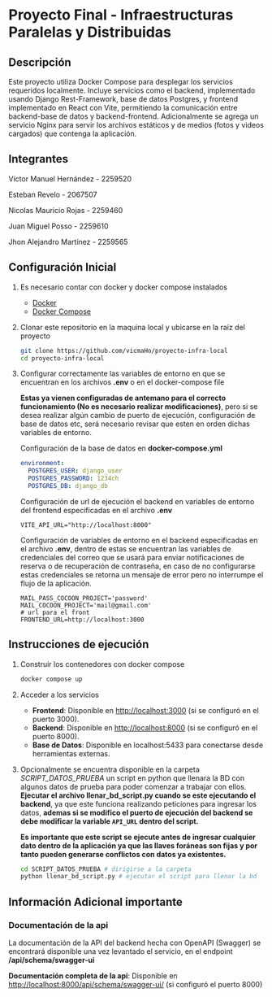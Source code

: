 # Proyecto Final - Infraestructuras Paralelas y Distribuidas

## Descripción

Este proyecto utiliza Docker Compose para desplegar los servicios requeridos localmente. Incluye servicios como el backend, implementado usando Django Rest-Framework, base de datos Postgres, y frontend implementado en React con Vite, permitiendo la comunicación entre backend-base de datos y backend-frontend. Adicionalmente se agrega un servicio Nginx para servir los archivos estáticos y de medios (fotos y videos cargados) que contenga la aplicación.

## Integrantes

Víctor Manuel Hernández - 2259520

Esteban Revelo - 2067507

Nicolas Mauricio Rojas - 2259460

Juan Miguel Posso - 2259610

Jhon Alejandro Martínez - 2259565

## Configuración Inicial

1. Es necesario contar con docker y docker compose instalados
    - [Docker](https://www.docker.com/get-started)
    - [Docker Compose](https://docs.docker.com/compose/install/)

2. Clonar este repositorio en la maquina local y ubicarse en la raíz del proyecto

    ```bash
    git clone https://github.com/vicmaHo/proyecto-infra-local
    cd proyecto-infra-local
    ```

3. Configurar correctamente las variables de entorno en que se encuentran en los archivos **.env** o en el docker-compose file

    **Estas ya vienen configuradas de antemano para el correcto funcionamiento (No es necesario realizar modificaciones)**, pero si se desea realizar algún cambio de puerto de ejecución, configuración de base de datos etc, será necesario revisar que esten en orden dichas variables de entorno.

    Configuración de la base de datos en **docker-compose.yml**

    ```yml
    environment:
      POSTGRES_USER: django_user
      POSTGRES_PASSWORD: 1234ch
      POSTGRES_DB: django_db
    ```

    Configuración de url de ejecución el backend en variables de entorno del frontend especificadas en el archivo **.env**

    ```plain
    VITE_API_URL="http://localhost:8000" 
    ```

    Configuración de variables de entorno en el backend especificadas en el archivo **.env**, dentro de estas se encuentran las variables de credenciales del correo que se usará para enviar notificaciones de reserva o de recuperación de contraseña, en caso de no configurarse estas credenciales se retorna un mensaje de error pero no interrumpe el flujo de la aplicación.

    ```plain
    MAIL_PASS_COCOON_PROJECT='password'
    MAIL_COCOON_PROJECT='mail@gmail.com'
    # url para el front
    FRONTEND_URL=http://localhost:3000 
    ```

## Instrucciones de ejecución

1. Construir los contenedores con docker compose

    ```bash
    docker compose up
    ````

2. Acceder a los servicios
    - **Frontend**: Disponible en <http://localhost:3000> (si se configuró en el puerto 3000).
    - **Backend**: Disponible en <http://localhost:8000> (si se configuró en el puerto 8000).
    - **Base de Datos**: Disponible en localhost:5433 para conectarse desde herramientas externas.

3. Opcionalmente se encuentra disponible en la carpeta *SCRIPT_DATOS_PRUEBA* un script en python que llenara la BD con algunos datos de prueba para poder comenzar a trabajar con ellos. **Ejecutar el archivo llenar_bd_script.py cuando se este ejecutando el backend**, ya que este funciona realizando peticiones para ingresar los datos, **ademas si se modifico el puerto de ejecución del backend se debe modificar la variable `API_URL` dentro del script.**

    **Es importante que este script se ejecute antes de ingresar cualquier dato dentro de la aplicación ya que las llaves foráneas son fijas y por tanto pueden generarse conflictos con datos ya existentes.**

    ```bash
    cd SCRIPT_DATOS_PRUEBA # dirigirse a la carpeta
    python llenar_bd_script.py # ejecutar el script para llenar la bd
    ```

## Información Adicional importante

### Documentación de la api

La documentación de la API del backend hecha con OpenAPI (Swagger) se encontrará disponible una vez levantado el servicio, en el endpoint **/api/schema/swagger-ui**

**Documentación completa de la api**: Disponible en <http://localhost:8000/api/schema/swagger-ui/> (si configuró el puerto 8000)
